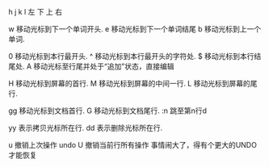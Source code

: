 h     j     k     l
左    下    上    右

w               移动光标到下一个单词开头.
e               移动光标到下一个单词结尾
b               移动光标到上一个单词.

0               移动光标到本行最开头.
^               移动光标到本行最开头的字符处.
$               移动光标到本行结尾处.
A               移动光标至行尾并处于“追加”状态，直接编辑

H               移动光标到屏幕的首行.
M               移动光标到屏幕的中间一行.
L               移动光标到屏幕的尾行.

gg              移动光标到文档首行.
G               移动光标到文档尾行.
:n              跳至第n行d

yy              表示拷贝光标所在行.
dd              表示删除光标所在行.

u    撤销上次操作           undo
U    撤销当前行所有操作  事情闹大了，得有个更大的UNDO才能恢复
